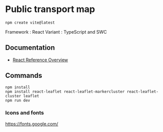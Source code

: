 # Public transport map
```
npm create vite@latest
```

Framework : React
Variant : TypeScript and SWC

## Documentation
- [React Reference Overview](https://react.dev/reference/react)

## Commands

```
npm install 
npm install react-leaflet react-leaflet-markercluster react-leaflet-cluster leaflet
npm run dev
```

### Icons and fonts
https://fonts.google.com/ 



